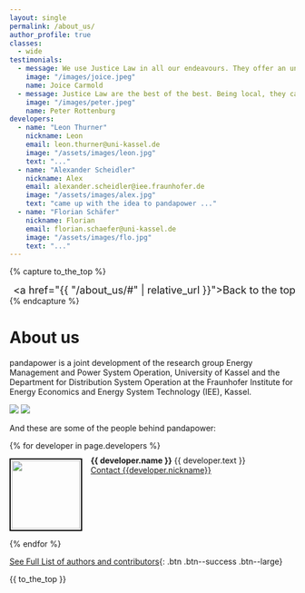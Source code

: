 ```yaml
---
layout: single
permalink: /about_us/
author_profile: true
classes:
  - wide
testimonials:
  - message: We use Justice Law in all our endeavours. They offer an unparalleled service when it comes to running a business.
    image: "/images/joice.jpeg"
    name: Joice Carmold
  - message: Justice Law are the best of the best. Being local, they care about people and have strong ties to the community.
    image: "/images/peter.jpeg"
    name: Peter Rottenburg
developers:
  - name: "Leon Thurner"
    nickname: Leon
    email: leon.thurner@uni-kassel.de
    image: "/assets/images/leon.jpg"
    text: "..."
  - name: "Alexander Scheidler"
    nickname: Alex
    email: alexander.scheidler@iee.fraunhofer.de
    image: "/assets/images/alex.jpg"
    text: "came up with the idea to pandapower ..."
  - name: "Florian Schäfer"
    nickname: Florian
    email: florian.schaefer@uni-kassel.de
    image: "/assets/images/flo.jpg"
    text: "..."
---
```

{% capture to_the_top %}<div style="text-align: right"> <font size="4"><a href="{{ "/about_us/#" | relative_url }}">Back to the top</a></font></div>{% endcapture %}

# About us

pandapower is a joint development of the research group Energy Management and Power System Operation, University of Kassel and the Department for Distribution System Operation at the Fraunhofer Institute for Energy Economics and Energy System Technology (IEE), Kassel.

[<img src="https://www.uni-kassel.de/eecs/fileadmin/datas/fb16/Fachgebiete/energiemanagement/e2n.png">](https://www.uni-kassel.de/eecs/en/fachgebiete/e2n/home.html)
[<img src="https://www.uni-kassel.de/eecs/fileadmin/datas/fb16/Fachgebiete/energiemanagement/iee.png">](https://www.iee.fraunhofer.de/en.html)

And these are some of the people behind pandapower:

<div class="authors">
  {% for developer in page.developers %}
    <p>
    <img style="padding:2px 2px 2px 2px; border:2px solid black; margin-right: 15px" src="{{ developer.image | relative_url }}" width="120" align="left"/> 
    <span style="margin-top: -5px; display:inline-block; max-width:500px;">
        <b>{{ developer.name }}</b> {{ developer.text }} <br>
        <a href="mailto:{{developer.email}}">Contact {{developer.nickname}}</a> 
    </span>
    <BR CLEAR="left"/> 
    </p>
  {% endfor %}
</div>

[See Full List of authors and contributors](http://pandapower.readthedocs.io/en/stable/about/authors.html){: .btn .btn--success .btn--large}

{{ to_the_top }}

